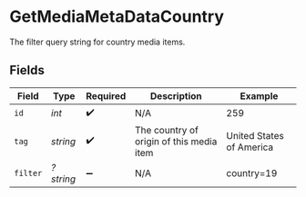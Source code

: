 # GetMediaMetaDataCountry

The filter query string for country media items.


## Fields

| Field                                    | Type                                     | Required                                 | Description                              | Example                                  |
| ---------------------------------------- | ---------------------------------------- | ---------------------------------------- | ---------------------------------------- | ---------------------------------------- |
| `id`                                     | *int*                                    | :heavy_check_mark:                       | N/A                                      | 259                                      |
| `tag`                                    | *string*                                 | :heavy_check_mark:                       | The country of origin of this media item | United States of America                 |
| `filter`                                 | *?string*                                | :heavy_minus_sign:                       | N/A                                      | country=19                               |